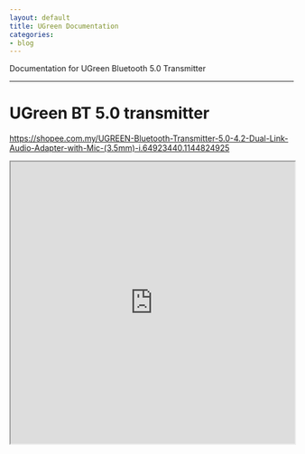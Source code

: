 ```yaml
---
layout: default
title: UGreen Documentation
categories:
- blog
---
```


Documentation for UGreen Bluetooth 5.0 Transmitter

---
# UGreen BT 5.0 transmitter

https://shopee.com.my/UGREEN-Bluetooth-Transmitter-5.0-4.2-Dual-Link-Audio-Adapter-with-Mic-(3.5mm)-i.64923440.1144824925

<iframe src="https://github.com/leopck/leopck.github.io/raw/master/assets/data/UGreen%20Bluetooth%20transmitter%20documentation.pdf" width="100%" height="500px">
